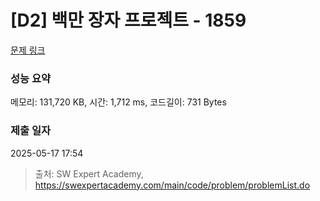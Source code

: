 # [D2] 백만 장자 프로젝트 - 1859 

[문제 링크](https://swexpertacademy.com/main/code/problem/problemDetail.do?contestProbId=AV5LrsUaDxcDFAXc) 

### 성능 요약

메모리: 131,720 KB, 시간: 1,712 ms, 코드길이: 731 Bytes

### 제출 일자

2025-05-17 17:54



> 출처: SW Expert Academy, https://swexpertacademy.com/main/code/problem/problemList.do